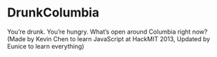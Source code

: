 DrunkColumbia
=============

You’re drunk. You’re hungry. What’s open around Columbia right now? (Made by Kevin Chen to learn JavaScript at HackMIT 2013, Updated by Eunice to learn everything)
